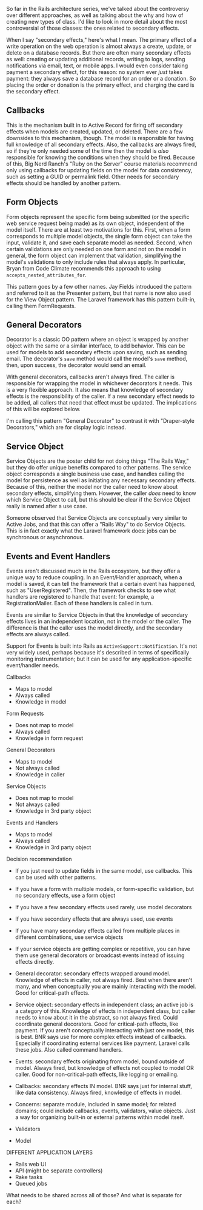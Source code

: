 So far in the Rails architecture series, we've talked about the controversy over different approaches, as well as talking about the why and how of creating new types of class. I'd like to look in more detail about the most controversial of those classes: the ones related to secondary effects.

When I say "secondary effects," here's what I mean. The primary effect of a write operation on the web operation is almost always a create, update, or delete on a database records. But there are often many secondary effects as well: creating or updating additional records, writing to logs, sending notifications via email, text, or mobile apps. I would even consider taking payment a secondary effect, for this reason: no system ever *just* takes payment: they always save a database record for an order or a donation. So placing the order or donation is the primary effect, and charging the card is the secondary effect.



## Callbacks

This is the mechanism built in to Active Record for firing off secondary effects when models are created, updated, or deleted. There are a few downsides to this mechanism, though. The model is responsible for having full knowledge of all secondary effects. Also, the callbacks are always fired, so if they're only needed some of the time then the model is *also* responsible for knowing the conditions when they should be fired. Because of this, Big Nerd Ranch's "Ruby on the Server" course materials recommend only using callbacks for updating fields on the model for data consistency, such as setting a GUID or permalink field. Other needs for secondary effects should be handled by another pattern.

## Form Objects

Form objects represent the specific form being submitted (or the specific web service request being made) as its own object, independent of the model itself. There are at least two motivations for this. First, when a form corresponds to multiple model objects, the single form object can take the input, validate it, and save each separate model as needed. Second, when certain validations are only needed on one form and not on the model in general, the form object can implement that validation, simplifying the model's validations to only include rules that always apply. In particular, Bryan from Code Climate recommends this approach to using `accepts_nested_attributes_for`.

This pattern goes by a few other names. Jay Fields introduced the pattern and referred to it as the Presenter pattern, but that name is now also used for the View Object pattern. The Laravel framework has this pattern built-in, calling them FormRequests.

## General Decorators

Decorator is a classic OO pattern where an object is wrapped by another object with the same or a similar interface, to add behavior. This can be used for models to add secondary effects upon saving, such as sending email. The decorator's `save` method would call the model's `save` method, then, upon success, the decorator would send an email.

With general decorators, callbacks aren't always fired. The caller is responsible for wrapping the model in whichever decorators it needs. This is a very flexible approach. It also means that knowledge of secondary effects is the responsibility of the caller. If a new secondary effect needs to be added, all callers that need that effect must be updated. The implications of this will be explored below.

I'm calling this pattern "General Decorator" to contrast it with "Draper-style Decorators," which are for display logic instead.

## Service Object

Service Objects are the poster child for not doing things "The Rails Way," but they do offer unique benefits compared to other patterns. The service object corresponds a single business use case, and handles calling the model for persistence as well as initiating any necessary secondary effects. Because of this, neither the model nor the caller need to know about secondary effects, simplifying them. However, the caller *does* need to know which Service Object to call, but this should be clear if the Service Object really is named after a use case.

Someone observed that Service Objects are conceptually very similar to Active Jobs, and that this can offer a "Rails Way" to do Service Objects. This is in fact exactly what the Laravel framework does: jobs can be synchronous or asynchronous.

## Events and Event Handlers

Events aren't discussed much in the Rails ecosystem, but they offer a unique way to reduce coupling. In an Event/Handler approach, when a model is saved, it can tell the framework that a certain event has happened, such as "UserRegistered". Then, the framework checks to see what handlers are registered to handle that event: for example, a RegistrationMailer. Each of these handlers is called in turn.

Events are similar to Service Objects in that the knowledge of secondary effects lives in an independent location, not in the model or the caller. The difference is that the caller uses the model directly, and the secondary effects are always called.

Support for Events is built into Rails as `ActiveSupport::Notification`. It's not very widely used, perhaps because it's described in terms of specifically monitoring instrumentation; but it can be used for any application-specific event/handler needs.

Callbacks
- Maps to model
- Always called
- Knowledge in model

Form Requests
- Does not map to model
- Always called
- Knowledge in form request

General Decorators
- Maps to model
- Not always called
- Knowledge in caller

Service Objects
- Does not map to model
- Not always called
- Knowledge in 3rd party object

Events and Handlers
- Maps to model
- Always called
- Knowledge in 3rd party object

Decision recommendation
- If you just need to update fields in the same model, use callbacks. This can be used with other patterns.
- If you have a form with multiple models, or form-specific validation, but no secondary effects, use a form object
- If you have a few secondary effects used rarely, use model decorators
- If you have secondary effects that are always used, use events
- If you have many secondary effects called from multiple places in different combinations, use service objects
- If your service objects are getting complex or repetitive, you can have them use general decorators or broadcast events instead of issuing effects directly.

- General decorator: secondary effects wrapped around model. Knowledge of effects in caller, not always fired. Best when there aren't many, and when conceptually you are mainly interacting with the model. Good for critical-path effects.
- Service object: secondary effects in independent class; an active job is a category of this. Knowledge of effects in independent class, but caller needs to know about it in the abstract, so not always fired. Could coordinate general decorators. Good for critical-path effects, like payment. If you aren't conceptually interacting with just one model, this is best. BNR says use for more complex effects instead of callbacks. Especially if coordinating external services like payment. Laravel calls these jobs. Also called command handlers.
- Events: secondary effects originating from model, bound outside of model. Always fired, but knowledge of effects not coupled to model OR caller. Good for non-critical-path effects, like logging or emailing.
- Callbacks: secondary effects IN model. BNR says just for internal stuff, like data consistency. Always fired, knowledge of effects in model.

- Concerns: separate module, included in same model; for related domains; could include callbacks, events, validators, value objects. Just a way for organizing built-in or external patterns within model itself.
- Validators
- Model

DIFFERENT APPLICATION LAYERS

- Rails web UI
- API (might be separate controllers)
- Rake tasks
- Queued jobs

What needs to be shared across all of those? And what is separate for each?
